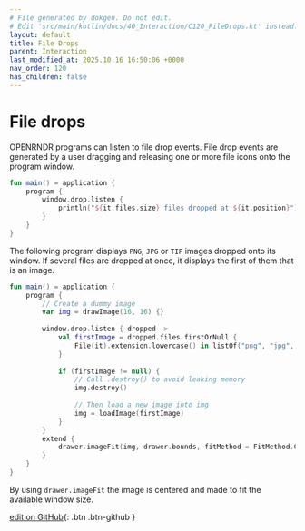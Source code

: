 ```yaml
---
# File generated by dokgen. Do not edit. 
# Edit 'src/main/kotlin/docs/40_Interaction/C120_FileDrops.kt' instead.
layout: default
title: File Drops
parent: Interaction
last_modified_at: 2025.10.16 16:50:06 +0000
nav_order: 120
has_children: false
---
```

 
# File drops

OPENRNDR programs can listen to file drop events. File drop events are generated by a user dragging and releasing one or more file icons onto the program window. 
 
```kotlin
fun main() = application {
    program {
        window.drop.listen {
            println("${it.files.size} files dropped at ${it.position}")
        }
    }
}
``` 
 
The following program displays `PNG`, `JPG` or `TIF` images
dropped onto its window. If several files are dropped at once,
it displays the first of them that is an image. 
 
```kotlin
fun main() = application {
    program {
        // Create a dummy image
        var img = drawImage(16, 16) {}
        
        window.drop.listen { dropped ->
            val firstImage = dropped.files.firstOrNull {
                File(it).extension.lowercase() in listOf("png", "jpg", "tif")
            }
            
            if (firstImage != null) {
                // Call .destroy() to avoid leaking memory
                img.destroy()
                
                // Then load a new image into img
                img = loadImage(firstImage)
            }
        }
        extend {
            drawer.imageFit(img, drawer.bounds, fitMethod = FitMethod.Contain)
        }
    }
}
``` 
 
By using `drawer.imageFit` the image is centered
and made to fit the available window size. 

[edit on GitHub](https://github.com/openrndr/openrndr-guide/blob/main/src/main/kotlin/docs/40_Interaction/C120_FileDrops.kt){: .btn .btn-github }